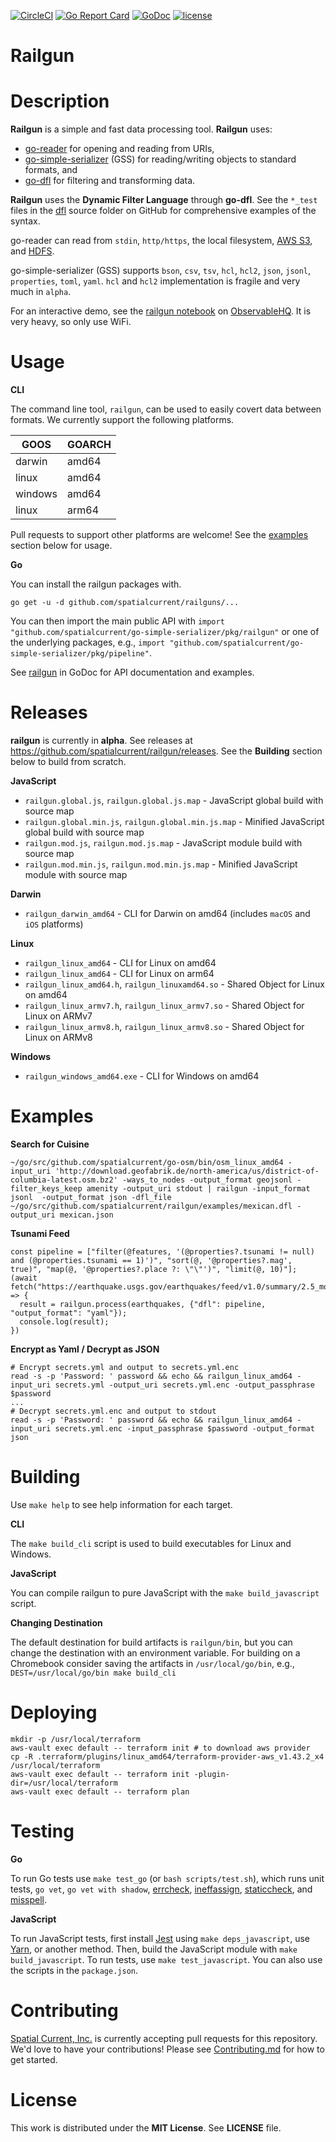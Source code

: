 [![CircleCI](https://circleci.com/gh/spatialcurrent/railgun/tree/master.svg?style=svg)](https://circleci.com/gh/spatialcurrent/railgun/tree/master) [![Go Report Card](https://goreportcard.com/badge/spatialcurrent/railgun)](https://goreportcard.com/report/spatialcurrent/railgun)  [![GoDoc](https://godoc.org/github.com/spatialcurrent/railgun?status.svg)](https://godoc.org/github.com/spatialcurrent/railgun) [![license](http://img.shields.io/badge/license-MIT-red.svg?style=flat)](https://github.com/spatialcurrent/railgun/blob/master/LICENSE)

# Railgun

# Description

**Railgun** is a simple and fast data processing tool.  **Railgun** uses:

- [go-reader](https://github.com/spatialcurrent/go-reader) for opening and reading from URIs,
- [go-simple-serializer](https://github.com/spatialcurrent/go-simple-serializer) (GSS) for reading/writing objects to standard formats, and
- [go-dfl](https://github.com/spatialcurrent/go-dfl) for filtering and transforming data.

**Railgun** uses the **Dynamic Filter Language** through **go-dfl**.  See the `*_test` files in the [dfl](https://github.com/spatialcurrent/go-dfl/tree/master/dfl) source folder on GitHub for comprehensive examples of the syntax.

go-reader can read from `stdin`, `http/https`, the local filesystem, [AWS S3](https://aws.amazon.com/s3/), and [HDFS](https://hortonworks.com/apache/hdfs/).

go-simple-serializer (GSS) supports `bson`, `csv`, `tsv`, `hcl`, `hcl2`, `json`, `jsonl`, `properties`, `toml`, `yaml`.  `hcl` and `hcl2` implementation is fragile and very much in `alpha`.

For an interactive demo, see the [railgun notebook](https://beta.observablehq.com/@pjdufour/railgun) on [ObservableHQ](http://observablehq.com). It is very heavy, so only use WiFi.

# Usage

**CLI**

The command line tool, `railgun`, can be used to easily covert data between formats.  We currently support the following platforms.

| GOOS | GOARCH |
| ---- | ------ |
| darwin | amd64 |
| linux | amd64 |
| windows | amd64 |
| linux | arm64 |

Pull requests to support other platforms are welcome!  See the [examples](#examples) section below for usage.

**Go**

You can install the railgun packages with.


```shell
go get -u -d github.com/spatialcurrent/railguns/...
```

You can then import the main public API with `import "github.com/spatialcurrent/go-simple-serializer/pkg/railgun"` or one of the underlying packages, e.g., `import "github.com/spatialcurrent/go-simple-serializer/pkg/pipeline"`.

See [railgun](https://godoc.org/github.com/spatialcurrent/railgun) in GoDoc for API documentation and examples.

# Releases

**railgun** is currently in **alpha**.  See releases at https://github.com/spatialcurrent/railgun/releases.  See the **Building** section below to build from scratch.

**JavaScript**

- `railgun.global.js`, `railgun.global.js.map` - JavaScript global build  with source map
- `railgun.global.min.js`, `railgun.global.min.js.map` - Minified JavaScript global build with source map
- `railgun.mod.js`, `railgun.mod.js.map` - JavaScript module build  with source map
- `railgun.mod.min.js`, `railgun.mod.min.js.map` - Minified JavaScript module with source map

**Darwin**

- `railgun_darwin_amd64` - CLI for Darwin on amd64 (includes `macOS` and `iOS` platforms)

**Linux**

- `railgun_linux_amd64` - CLI for Linux on amd64
- `railgun_linux_amd64` - CLI for Linux on arm64
- `railgun_linux_amd64.h`, `railgun_linuxamd64.so` - Shared Object for Linux on amd64
- `railgun_linux_armv7.h`, `railgun_linux_armv7.so` - Shared Object for Linux on ARMv7
- `railgun_linux_armv8.h`, `railgun_linux_armv8.so` - Shared Object for Linux on ARMv8

**Windows**

- `railgun_windows_amd64.exe` - CLI for Windows on amd64

# Examples

**Search for Cuisine**

```
~/go/src/github.com/spatialcurrent/go-osm/bin/osm_linux_amd64 -input_uri 'http://download.geofabrik.de/north-america/us/district-of-columbia-latest.osm.bz2' -ways_to_nodes -output_format geojsonl -filter_keys_keep amenity -output_uri stdout | railgun -input_format jsonl  -output_format json -dfl_file ~/go/src/github.com/spatialcurrent/railgun/examples/mexican.dfl -output_uri mexican.json
```

**Tsunami Feed**

```
const pipeline = ["filter(@features, '(@properties?.tsunami != null) and (@properties.tsunami == 1)')", "sort(@, '@properties?.mag', true)", "map(@, '@properties?.place ?: \"\"')", "limit(@, 10)"];
(await fetch("https://earthquake.usgs.gov/earthquakes/feed/v1.0/summary/2.5_month.geojson")).json().then(earthquakes => {
  result = railgun.process(earthquakes, {"dfl": pipeline, "output_format": "yaml"});
  console.log(result);
})
```

**Encrypt as Yaml / Decrypt as JSON**

```
# Encrypt secrets.yml and output to secrets.yml.enc
read -s -p 'Password: ' password && echo && railgun_linux_amd64 -input_uri secrets.yml -output_uri secrets.yml.enc -output_passphrase $password
...
# Decrypt secrets.yml.enc and output to stdout
read -s -p 'Password: ' password && echo && railgun_linux_amd64 -input_uri secrets.yml.enc -input_passphrase $password -output_format json
```

# Building

Use `make help` to see help information for each target.

**CLI**

The `make build_cli` script is used to build executables for Linux and Windows.

**JavaScript**

You can compile railgun to pure JavaScript with the `make build_javascript` script.

**Changing Destination**

The default destination for build artifacts is `railgun/bin`, but you can change the destination with an environment variable.  For building on a Chromebook consider saving the artifacts in `/usr/local/go/bin`, e.g., `DEST=/usr/local/go/bin make build_cli`

# Deploying

```
mkdir -p /usr/local/terraform
aws-vault exec default -- terraform init # to download aws provider
cp -R .terraform/plugins/linux_amd64/terraform-provider-aws_v1.43.2_x4 /usr/local/terraform
aws-vault exec default -- terraform init -plugin-dir=/usr/local/terraform
aws-vault exec default -- terraform plan
```

# Testing

**Go**

To run Go tests use `make test_go` (or `bash scripts/test.sh`), which runs unit tests, `go vet`, `go vet with shadow`, [errcheck](https://github.com/kisielk/errcheck), [ineffassign](https://github.com/gordonklaus/ineffassign), [staticcheck](https://staticcheck.io/), and [misspell](https://github.com/client9/misspell).

**JavaScript**

To run JavaScript tests, first install [Jest](https://jestjs.io/) using `make deps_javascript`, use [Yarn](https://yarnpkg.com/en/), or another method.  Then, build the JavaScript module with `make build_javascript`.  To run tests, use `make test_javascript`.  You can also use the scripts in the `package.json`.

# Contributing

[Spatial Current, Inc.](https://spatialcurrent.io) is currently accepting pull requests for this repository.  We'd love to have your contributions!  Please see [Contributing.md](https://github.com/spatialcurrent/railgun/blob/master/CONTRIBUTING.md) for how to get started.

# License

This work is distributed under the **MIT License**.  See **LICENSE** file.
